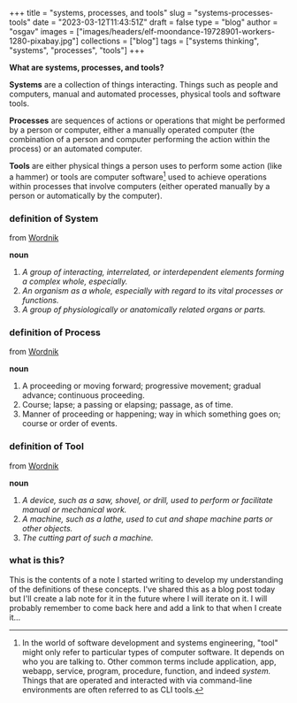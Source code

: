 
+++
title = "systems, processes, and tools"
slug = "systems-processes-tools"
date = "2023-03-12T11:43:51Z"
draft = false
type = "blog"
author = "osgav"
images = ["images/headers/elf-moondance-19728901-workers-1280-pixabay.jpg"]
collections = ["blog"]
tags = ["systems thinking", "systems", "processes", "tools"]
+++

**What are systems, processes, and tools?**

<!--more-->

**Systems** are a collection of things interacting. Things such as people and computers, manual and automated processes, physical tools and software tools.

**Processes** are sequences of actions or operations that might be performed by a person or computer, either a manually operated computer (the combination of a person and computer performing the action within the process) or an automated computer.

**Tools** are either physical things a person uses to perform some action (like a hammer) or tools are computer software[^1] used to achieve operations within processes that involve computers (either operated manually by a person or automatically by the computer). 

[^1]: In the world of software development and systems engineering, "tool" might only refer to particular types of computer software. It depends on who you are talking to. Other common terms include application, app, webapp, service, program, procedure, function, and indeed *system.* Things that are operated and interacted with via command-line environments are often referred to as CLI tools. 


### definition of System

from [Wordnik](https://www.wordnik.com/words/system)

**noun**

1. *A group of interacting, interrelated, or interdependent elements forming a complex whole, especially.*
2. *An organism as a whole, especially with regard to its vital processes or functions.*
3. *A group of physiologically or anatomically related organs or parts.*


### definition of Process

from [Wordnik](https://www.wordnik.com/words/process)

**noun**

1. A proceeding or moving forward; progressive movement; gradual advance; continuous proceeding.
2. Course; lapse; a passing or elapsing; passage, as of time.
3. Manner of proceeding or happening; way in which something goes on; course or order of events.


### definition of Tool

from [Wordnik](https://www.wordnik.com/words/tool)

**noun**

1. *A device, such as a saw, shovel, or drill, used to perform or facilitate manual or mechanical work.*
2. *A machine, such as a lathe, used to cut and shape machine parts or other objects.*
3. *The cutting part of such a machine.*


### what is this? 

This is the contents of a note I started writing to develop my understanding of the definitions of these concepts. I've shared this as a blog post today but I'll create a lab note for it in the future where I will iterate on it. I will probably remember to come back here and add a link to that when I create it...


